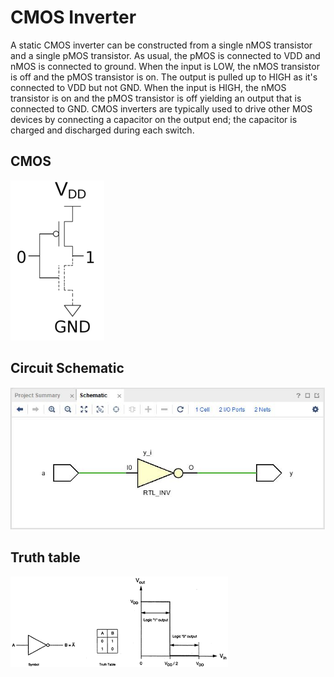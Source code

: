 # CMOS Inverter

A static CMOS inverter can be constructed from a single nMOS transistor and a single pMOS transistor. As usual, the pMOS is connected to VDD and nMOS is connected to ground. When the input is LOW, the nMOS transistor is off and the pMOS transistor is on. The output is pulled up to HIGH as it's connected to VDD but not GND. When the input is HIGH, the nMOS transistor is on and the pMOS transistor is off yielding an output that is connected to GND. CMOS inverters are typically used to drive other MOS devices by connecting a capacitor on the output end; the capacitor is charged and discharged during each switch.

## CMOS 

![cmos Inverter](img/cmosinv.png)

## Circuit Schematic

![circuit](img/cmosinv_diag.JPG)

## Truth table

![truth table](img/tt.png)